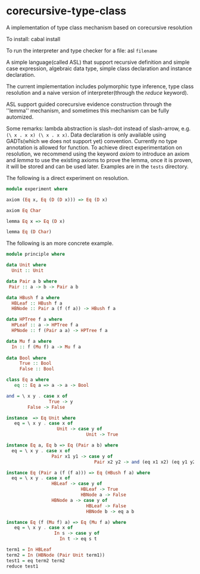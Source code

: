 # corecursive-type-class
A implementation of type class mechanism based on corecursive resolution

To install: cabal install

To run the interpreter and type checker for a file: asl `filename`

A simple language(called ASL) that support recursive definition and simple case expression,
algebraic data type, simple class declaration and instance declaration. 

The current implementation includes polymorphic type inference, type class resolution and
a naive version of interpreter(through the *reduce* keyword).

ASL support guided corecursive evidence construction through the ''lemma'' mechanism, 
and sometimes this mechanism can be fully automized.

Some remarks: lambda abstraction is slash-dot instead of slash-arrow, e.g.
`(\ x . x x) (\ x . x x)`. Data declaration is only available using GADTs(which we does not support yet) convention. Currently no type annotation is allowed for function. To achieve direct experimentation on resolution, we recommend using the keyword *axiom* to introduce an axiom and *lemma* to use the existing axioms to prove the lemma, once it is proven, it will be stored and can be used later. Examples are in the `tests` directory.

The following is a direct experiment on resolution.
```haskell
module experiment where

axiom (Eq x, Eq (D (D x))) => Eq (D x)

axiom Eq Char

lemma Eq x => Eq (D x)

lemma Eq (D Char)
```


The following is an more concrete example.
```haskell
module principle where

data Unit where
  Unit :: Unit

data Pair a b where
 Pair :: a -> b -> Pair a b

data HBush f a where
  HBLeaf :: HBush f a
  HBNode :: Pair a (f (f a)) -> HBush f a

data HPTree f a where
  HPLeaf :: a -> HPTree f a
  HPNode :: f (Pair a a) -> HPTree f a  

data Mu f a where
  In :: f (Mu f) a -> Mu f a
  
data Bool where
     True :: Bool
     False :: Bool

class Eq a where
   eq :: Eq a => a -> a -> Bool

and = \ x y . case x of
                True -> y
		False -> False

instance  => Eq Unit where
   eq = \ x y . case x of
                   Unit -> case y of 
                              Unit -> True

instance Eq a, Eq b => Eq (Pair a b) where
  eq = \ x y . case x of
                 Pair x1 y1 -> case y of
                                 Pair x2 y2 -> and (eq x1 x2) (eq y1 y2)

instance Eq (Pair a (f (f a))) => Eq (HBush f a) where
  eq = \ x y . case x of
                 HBLeaf -> case y of
                            HBLeaf -> True
                            HBNode a -> False
                 HBNode a -> case y of
                              HBLeaf -> False
                              HBNode b -> eq a b

instance Eq (f (Mu f) a) => Eq (Mu f a) where
   eq = \ x y . case x of
                  In s -> case y of
 		            In t -> eq s t

term1 = In HBLeaf
term2 = In (HBNode (Pair Unit term1))
test1 = eq term2 term2
reduce test1

```


